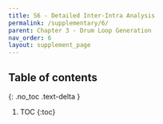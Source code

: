 ```yaml
---
title: S6 - Detailed Inter-Intra Analysis
permalink: /supplementary/6/
parent: Chapter 3 - Drum Loop Generation
nav_order: 6
layout: supplement_page
---
```


## Table of contents
{: .no_toc .text-delta }

1. TOC
{:toc}